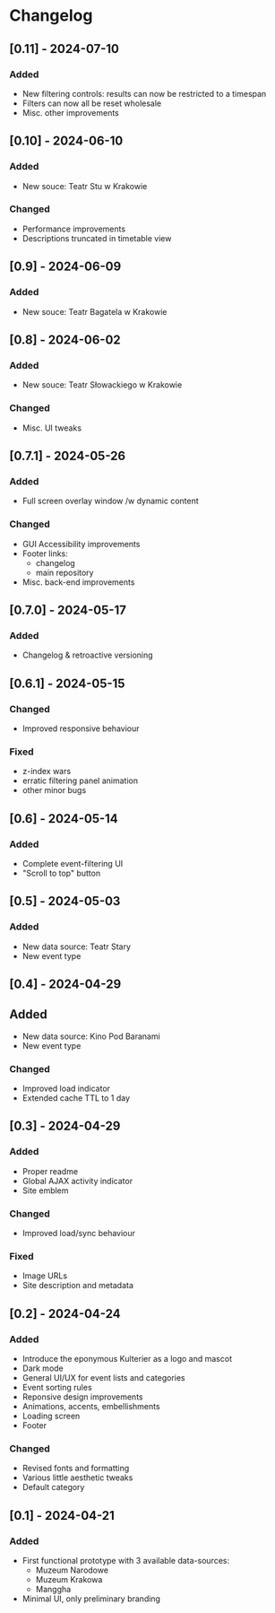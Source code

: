 # Changelog

## [0.11] - 2024-07-10

### Added

- New filtering controls: results can now be restricted to a timespan
- Filters can now all be reset wholesale
- Misc. other improvements

## [0.10] - 2024-06-10

### Added

- New souce: Teatr Stu w Krakowie

### Changed

- Performance improvements
- Descriptions truncated in timetable view

## [0.9] - 2024-06-09

### Added

- New souce: Teatr Bagatela w Krakowie

## [0.8] - 2024-06-02

### Added

- New souce: Teatr Słowackiego w Krakowie

### Changed

- Misc. UI tweaks

## [0.7.1] - 2024-05-26

### Added

- Full screen overlay window /w dynamic content

### Changed

- GUI Accessibility improvements 
- Footer links:
  - changelog
  - main repository
- Misc. back-end improvements

## [0.7.0] - 2024-05-17

### Added

- Changelog & retroactive versioning

## [0.6.1] - 2024-05-15

### Changed 

- Improved responsive behaviour

### Fixed

- z-index wars
- erratic filtering panel animation
- other minor bugs

## [0.6] - 2024-05-14

### Added

- Complete event-filtering UI
- "Scroll to top" button

## [0.5] - 2024-05-03

### Added

- New data source: Teatr Stary
- New event type

## [0.4] - 2024-04-29

## Added

- New data source: Kino Pod Baranami
- New event type

### Changed

- Improved load indicator
- Extended cache TTL to 1 day

## [0.3] - 2024-04-29

### Added

- Proper readme 
- Global AJAX activity indicator
- Site emblem

### Changed

- Improved load/sync behaviour

### Fixed

- Image URLs
- Site description and metadata

## [0.2] - 2024-04-24

### Added

- Introduce the eponymous Kulterier as a logo and mascot
- Dark mode
- General UI/UX for event lists and categories
- Event sorting rules
- Reponsive design improvements
- Animations, accents, embellishments
- Loading screen
- Footer

### Changed 

- Revised fonts and formatting
- Various little aesthetic tweaks
- Default category

## [0.1] - 2024-04-21

### Added

- First functional prototype with 3 available data-sources:
  - Muzeum Narodowe
  - Muzeum Krakowa
  - Manggha
- Minimal UI, only preliminary branding

